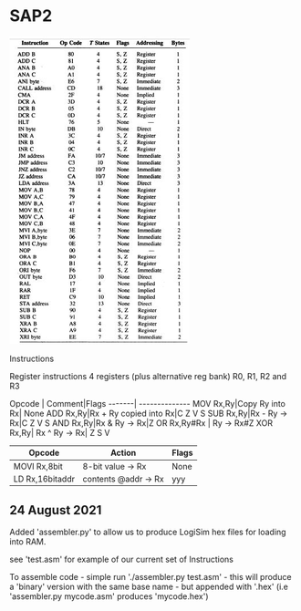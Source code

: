 # SAP2


![SAP2 Instructions](/images/SAP2-instructions.jpeg)

Instructions

Register instructions 4 registers (plus alternative reg bank) R0, R1, R2 and R3

Opcode | Comment|Flags
-------| --------------
MOV Rx,Ry|Copy Ry into Rx| None
ADD Rx,Ry|Rx + Ry copied into Rx|C Z V S
SUB Rx,Ry|Rx - Ry -> Rx|C Z V S
AND Rx,Ry|Rx & Ry -> Rx|Z
OR Rx,Ry#Rx | Ry -> Rx#Z
XOR Rx,Ry| Rx ^ Ry -> Rx| Z S V

Opcode|Action|Flags
------|------|-----
MOVI Rx,8bit | 8-bit value -> Rx| None
LD Rx,16bitaddr |contents @addr -> Rx |yyy




24 August 2021
---

Added 'assembler.py' to allow us to produce LogiSim hex files for loading into RAM.

see 'test.asm' for example of our current set of Instructions

To assemble code - simple run './assembler.py test.asm' - this will produce a 'binary' version with the same
base name - but appended with '.hex' (i.e 'assembler.py mycode.asm' produces 'mycode.hex')

